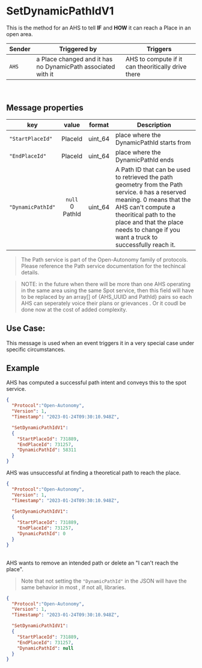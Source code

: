 # SetDynamicPathIdV1
This is the method for an AHS to tell **IF** and **HOW** it can reach a Place in an open area.


|Sender| Triggered by | Triggers|
|---|---|---|
| `AHS` | a Place changed and it has no DynamicPath associated with it | AHS to compute if it can theoritically drive there |

<br>

## Message properties
|key |value |format | Description|
|---|:---:|:---:|---|
|`"StartPlaceId"`| PlaceId|uint_64| place where the DynamicPathId starts from|
|`"EndPlaceId"`| PlaceId|uint_64| place where the DynamicPathId ends|
|`"DynamicPathId"`|`null`<br> 0 <br> PathId |uint_64| A Path ID that can be used to retrieved the path geometry from the Path service. `0` has a reserved meaning.  0 means that the AHS can't compute a theoritical path to the place and that the place needs to change if you want a truck to successfully reach it. |

> The Path service is part of the Open-Autonomy family of protocols.  Please reference the Path service documentation for the techincal details.

> NOTE: in the future when there will be more than one AHS operating in the same area using the same Spot service, then this field will have to be replaced by an array[] of {AHS_UUID and PathId} pairs so each AHS can seperately voice their plans or grievances .  Or it coudl be done now at the cost of added complexity.

## Use Case:
This message is used when an event triggers it in a very special case under specific circumstances.

## Example
AHS has computed a successful path intent and conveys this to the spot service.
```json
{
  "Protocol":"Open-Autonomy",
  "Version": 1,
  "Timestamp": "2023-01-24T09:30:10.948Z",

  "SetDynamicPathIdV1":
  {
    "StartPlaceId": 731889,
    "EndPlaceId": 731257,
    "DynamicPathId": 58311
  }
}
```

AHS was unsuccessful at finding a theoretical path to reach the place.
```json
{
  "Protocol":"Open-Autonomy",
  "Version": 1,
  "Timestamp": "2023-01-24T09:30:10.948Z",

  "SetDynamicPathIdV1":
  {
    "StartPlaceId": 731889,
    "EndPlaceId": 731257,
    "DynamicPathId": 0
  }
}
```

<br>
AHS wants to remove an intended path or delete an "I can't reach the place".  

> Note that not setting the `"DynamicPathId"` in the JSON will have the same behavior in most , if not all, libraries.

```json
{
  "Protocol":"Open-Autonomy",
  "Version": 1,
  "Timestamp": "2023-01-24T09:30:10.948Z",

  "SetDynamicPathIdV1":
  {
    "StartPlaceId": 731889,
    "EndPlaceId": 731257,
    "DynamicPathId": null
  }
}
```

